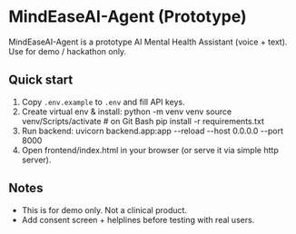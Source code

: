 # MindEaseAI-Agent (Prototype)

MindEaseAI-Agent is a prototype AI Mental Health Assistant (voice + text). Use for demo / hackathon only.

## Quick start
1. Copy `.env.example` to `.env` and fill API keys.
2. Create virtual env & install:
   python -m venv venv
   source venv/Scripts/activate   # on Git Bash
   pip install -r requirements.txt
3. Run backend:
   uvicorn backend.app:app --reload --host 0.0.0.0 --port 8000
4. Open frontend/index.html in your browser (or serve it via simple http server).

## Notes
- This is for demo only. Not a clinical product.
- Add consent screen + helplines before testing with real users.
